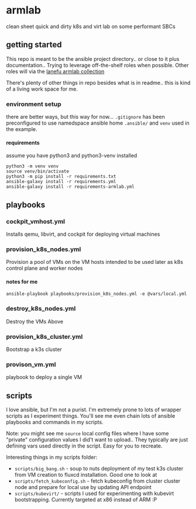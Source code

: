 # armlab

clean sheet quick and dirty k8s and virt lab on some performant SBCs

## getting started

This repo is meant to be the ansible project directory.. or close to it plus documentation.. Trying to leverage off-the-shelf roles when possible. Other roles will via the [lanefu armlab collection](https://github.com/lanefu/ansible-collection-armlab.git)

There's plenty of other things in repo besides what is in readme.. this is kind of a living work space for me.

### environment setup

there are better ways, but this way for now... `.gitignore` has been preconfigured to use namedspace ansible home `.ansible/` and `venv` used in the example.

#### requirements

assume you have python3 and python3-venv installed

```
python3 -m venv venv
source venv/bin/activate
python3 -m pip install -r requirements.txt
ansible-galaxy install -r requirements.yml
ansible-galaxy install -r requirements-armlab.yml
```

## playbooks

### cockpit_vmhost.yml

Installs qemu, libvirt, and cockpit for deploying virtual machines

### provision_k8s_nodes.yml

Provision a pool of VMs on the VM hosts intended to be used later as k8s control plane
and worker nodes

#### notes for me

`ansible-playbook playbooks/provision_k8s_nodes.yml -e @vars/local.yml`

### destroy_k8s_nodes.yml

Destroy the VMs Above

### provision_k8s_cluster.yml

Bootstrap a k3s cluster

### provison_vm.yml

playbook to deploy a single VM

## scripts

I love ansible, but I'm not a purist. I'm extremely prone to lots of wrapper scripts as I experiment things. You'll see me even chain lots of ansible playbooks and commands in my scripts.

Note: you might see me `source` local config files where I have some "private" configuration values I did't want to upload.. They typically are just defining vars used directly in the script. Easy for you to recreate.

Interesting things in my scripts folder:

- `scripts/big_bang.sh` - soup to nuts deployment of my test k3s cluster from VM creation to fluxcd installation. Good one to look at
- `scripts/fetch_kubeconfig.sh` - fetch kubeconfig from cluster cluster node and prepare for local use by updating API endpoint
- `scripts/kubevirt/` - scripts I used for experimenting with kubevirt bootstrapping. Currently targeted at x86 instead of ARM :P
